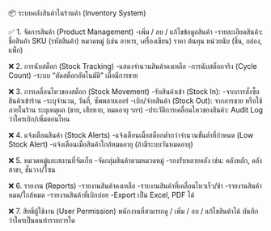 📦 ระบบคลังสินค้าในร้านค้า (Inventory System)

✅ 1. จัดการสินค้า (Product Management)
-เพิ่ม / ลบ / แก้ไขข้อมูลสินค้า
-รายละเอียดสินค้า:
 ชื่อสินค้า
 SKU (รหัสสินค้า)
 หมวดหมู่ (เช่น อาหาร, เครื่องเขียน)
 ราคา
 ต้นทุน
 หน่วยนับ (ชิ้น, กล่อง, แพ็ก)
 


❌ 2. การนับสต็อก (Stock Tracking)
-แสดงจำนวนสินค้าคงเหลือ
-การนับสต็อกจริง (Cycle Count)
-ระบบ “ตัดสต็อกอัตโนมัติ” เมื่อมีการขาย




❌ 3. การเคลื่อนไหวของสต็อก (Stock Movement)
-รับสินค้าเข้า (Stock In):
-จากการสั่งซื้อสินค้าเข้าร้าน
-ระบุจำนวน, วันที่, ซัพพลายเออร์
-เบิก/จ่ายสินค้า (Stock Out):
 จากการขาย หรือใช้ภายในร้าน
 ระบุเหตุผล (ขาย, เสียหาย, หมดอายุ ฯลฯ)
-ประวัติการเคลื่อนไหวของสินค้า:
 Audit Log ว่าใครเบิก/เพิ่มตอนไหน


❌ 4. แจ้งเตือนสินค้า (Stock Alerts)
-แจ้งเตือนเมื่อสต็อกต่ำกว่าจำนวนขั้นต่ำที่กำหนด (Low Stock Alert)
-แจ้งเตือนเมื่อสินค้าใกล้หมดอายุ (ถ้ามีระบบวันหมดอายุ)


❌ 5. หมวดหมู่และสถานที่จัดเก็บ
-จัดกลุ่มสินค้าตามหมวดหมู่
-รองรับหลายคลัง เช่น: คลังหลัก, คลังสาขา, ชั้นวาง/โซน



❌ 6. รายงาน (Reports)
-รายงานสินค้าคงเหลือ
-รายงานสินค้าที่เคลื่อนไหวเร็ว/ช้า
-รายงานสินค้าหมด/ใกล้หมด
-รายงานสินค้าที่เบิกบ่อย
-Export เป็น Excel, PDF ได้


❌ 7. สิทธิ์ผู้ใช้งาน (User Permission)
พนักงานที่สามารถดู / เพิ่ม / ลบ / แก้ไขสินค้าได้
บันทึกว่าใครเป็นคนทำรายการใด

